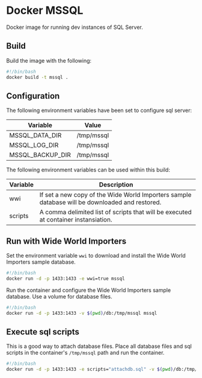 # Docker MSSQL  

Docker image for running dev instances of SQL Server.

## Build

Build the image with the following:

```bash
#!/bin/bash
docker build -t mssql .
```

## Configuration

The following environment variables have been set to configure sql server:

|Variable|Value|
|---|---|
|MSSQL_DATA_DIR|/tmp/mssql|
|MSSQL_LOG_DIR|/tmp/mssql|
|MSSQL_BACKUP_DIR|/tmp/mssql|

The following environment variables can be used within this build:

|Variable|Description|
|---|---|
|wwi|If set a new copy of the Wide World Importers sample database will be downloaded and restored.|
|scripts|A comma delimited list of scripts that will be executed at container instansiation.|

## Run with Wide World Importers

Set the environment variable `wwi` to download and install the Wide World Importers sample database.

```bash
#!/bin/bash
docker run -d -p 1433:1433 -e wwi=true mssql
```

Run the container and configure the Wide World Importers sample database.
Use a volume for database files.

```bash
#!/bin/bash
docker run -d -p 1433:1433 -v $(pwd)/db:/tmp/mssql mssql
```

## Execute sql scripts

This is a good way to attach database files.
Place all database files and sql scripts in the container's `/tmp/mssql` path and run the container.

```bash
#!/bin/bash
docker run -d -p 1433:1433 -e scripts="attachdb.sql" -v $(pwd)/db:/tmp/mssql mssql
```

